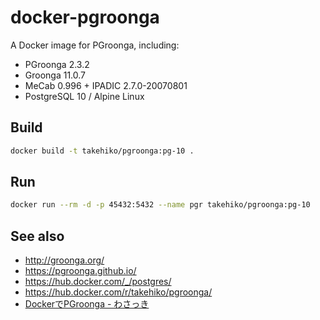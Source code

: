 # docker-pgroonga

A Docker image for PGroonga, including:

- PGroonga 2.3.2
- Groonga 11.0.7
- MeCab 0.996 + IPADIC 2.7.0-20070801
- PostgreSQL 10 / Alpine Linux

## Build

```sh
docker build -t takehiko/pgroonga:pg-10 .
```

## Run

```sh
docker run --rm -d -p 45432:5432 --name pgr takehiko/pgroonga:pg-10
```

## See also

- http://groonga.org/
- https://pgroonga.github.io/
- https://hub.docker.com/_/postgres/
- https://hub.docker.com/r/takehiko/pgroonga/
- [DockerでPGroonga - わさっき](https://takehikom.hateblo.jp/entry/20180130/1517314577)

